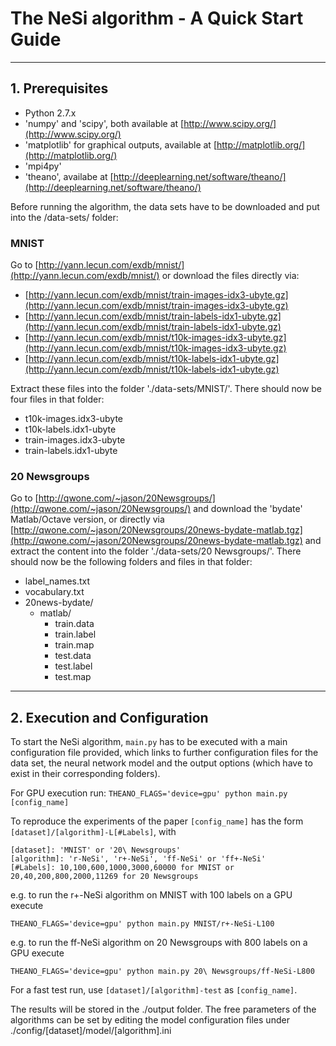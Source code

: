 # The NeSi algorithm - A Quick Start Guide

----------

## 1. Prerequisites
- Python 2.7.x
- 'numpy' and 'scipy', both available at [http://www.scipy.org/](http://www.scipy.org/)
- 'matplotlib' for graphical outputs, available at [http://matplotlib.org/](http://matplotlib.org/)
- 'mpi4py' 
- 'theano', availabe at [http://deeplearning.net/software/theano/](http://deeplearning.net/software/theano/)

Before running the algorithm, the data sets have to be downloaded and put into the /data-sets/ folder:

### MNIST
Go to [http://yann.lecun.com/exdb/mnist/](http://yann.lecun.com/exdb/mnist/) or download the files directly via:

- [http://yann.lecun.com/exdb/mnist/train-images-idx3-ubyte.gz](http://yann.lecun.com/exdb/mnist/train-images-idx3-ubyte.gz)
- [http://yann.lecun.com/exdb/mnist/train-labels-idx1-ubyte.gz](http://yann.lecun.com/exdb/mnist/train-labels-idx1-ubyte.gz)
- [http://yann.lecun.com/exdb/mnist/t10k-images-idx3-ubyte.gz](http://yann.lecun.com/exdb/mnist/t10k-images-idx3-ubyte.gz)
- [http://yann.lecun.com/exdb/mnist/t10k-labels-idx1-ubyte.gz](http://yann.lecun.com/exdb/mnist/t10k-labels-idx1-ubyte.gz)

Extract these files into the folder './data-sets/MNIST/'.
There should now be four files in that folder:

- t10k-images.idx3-ubyte
- t10k-labels.idx1-ubyte
- train-images.idx3-ubyte
- train-labels.idx1-ubyte
  
### 20 Newsgroups
Go to [http://qwone.com/~jason/20Newsgroups/](http://qwone.com/~jason/20Newsgroups/) and download the 'bydate' Matlab/Octave version, or directly via [http://qwone.com/~jason/20Newsgroups/20news-bydate-matlab.tgz](http://qwone.com/~jason/20Newsgroups/20news-bydate-matlab.tgz) and extract the content into the folder './data-sets/20 Newsgroups/'.
There should now be the following folders and files in that folder:

- label_names.txt
- vocabulary.txt
- 20news-bydate/
	- matlab/
    	- train.data
      	- train.label
      	- train.map
      	- test.data
      	- test.label
      	- test.map

----------
     
## 2. Execution and Configuration
To start the NeSi algorithm, `main.py` has to be executed with a main configuration file provided,
which links to further configuration files for the data set, the neural network model and the output
options (which have to exist in their corresponding folders).

For GPU execution run:
`
THEANO_FLAGS='device=gpu' python main.py [config_name]
`

To reproduce the experiments of the paper `[config_name]` has the form `[dataset]/[algorithm]-L[#Labels]`, with
    
    [dataset]: 'MNIST' or '20\ Newsgroups'
    [algorithm]: 'r-NeSi', 'r+-NeSi', 'ff-NeSi' or 'ff+-NeSi'
    [#Labels]: 10,100,600,1000,3000,60000 for MNIST or 20,40,200,800,2000,11269 for 20 Newsgroups
    
  e.g. to run the r+-NeSi algorithm on MNIST with 100 labels on a GPU execute

  `THEANO_FLAGS='device=gpu' python main.py MNIST/r+-NeSi-L100`

  e.g. to run the ff-NeSi algorithm on 20 Newsgroups with 800 labels on a GPU execute

  `THEANO_FLAGS='device=gpu' python main.py 20\ Newsgroups/ff-NeSi-L800`
  
For a fast test run, use `[dataset]/[algorithm]-test` as `[config_name]`.
  
The results will be stored in the ./output folder.
The free parameters of the algorithms can be set by editing the model configuration files under ./config/[dataset]/model/[algorithm].ini
